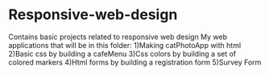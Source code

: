 # Responsive-web-design
Contains basic projects related to responsive web design
My web applications that will be in this folder:
1)Making catPhotoApp with html
2)Basic css by building a cafeMenu
3)Css colors by building a set of colored markers
4)Html forms by building a registration form
5)Survey Form

